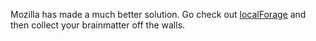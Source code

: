 Mozilla has made a much better solution.  Go check out [localForage](http://mozilla.github.io/localForage/#localforage) and then collect your brainmatter off the walls.
